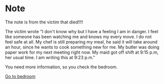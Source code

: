 # Note

The note is from the victim that died!!!!

The victim wrote "I don't know why but I have a feeling I am in danger. I feel like someone has been watching me and knows my every move. I do not feel safe at all. My chef is still preparing my meal, he said it will take around an hour, since he wants to cook something new for me. My butler was doing paper work for my next meeting right now. My maid got off shift at 9:15 p.m, her usual time. I am writing this at 9:23 p.m."

You need more information, so you check the bedroom.

[Go to bedroom](bedroom.md)
